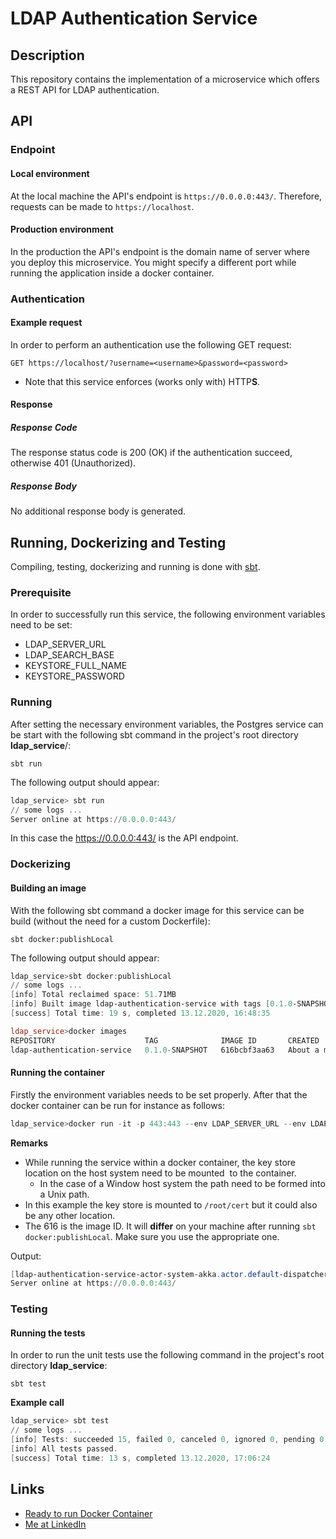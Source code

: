 # LDAP Authentication Service
## Description
This repository contains the implementation of a microservice which offers a REST API for LDAP authentication.

## API

### Endpoint

#### Local environment

At the local machine the API's endpoint is `https://0.0.0.0:443/`. Therefore, requests can be made to `https://localhost`.

#### Production environment

In the production the API's endpoint is the domain name of server where you deploy this microservice. You might specify a different port while running the application inside a docker container.

### Authentication

#### Example request

In order to perform an authentication use the following GET request:

```http
GET https://localhost/?username=<username>&password=<password>
```

- Note that this service enforces (works only with) HTTP**S**.

#### Response

##### Response Code

The response status code is 200 (OK) if the authentication succeed, otherwise 401 (Unauthorized).

##### Response Body

No additional response body is generated. 

## Running, Dockerizing and Testing

Compiling, testing, dockerizing and running is done with [sbt](https://www.scala-sbt.org/).

### Prerequisite

In order to successfully run this service, the following environment variables need to be set:

- LDAP_SERVER_URL
- LDAP_SEARCH_BASE
- KEYSTORE_FULL_NAME
- KEYSTORE_PASSWORD

### Running

After setting the necessary environment variables, the Postgres service can be start with the following sbt command in the project's root directory **ldap_service**/:

```
sbt run
```

The following output should appear:

```powershell
ldap_service> sbt run
// some logs ...
Server online at https://0.0.0.0:443/
```

In this case the https://0.0.0.0:443/ is the API endpoint.

### Dockerizing

#### Building an image

With the following sbt command a docker image for this service can be build (without the need for a custom Dockerfile):

```
sbt docker:publishLocal
```

The following output should appear:

```powershell
ldap_service>sbt docker:publishLocal
// some logs ...
[info] Total reclaimed space: 51.71MB
[info] Built image ldap-authentication-service with tags [0.1.0-SNAPSHOT]
[success] Total time: 19 s, completed 13.12.2020, 16:48:35

ldap_service>docker images
REPOSITORY                    TAG              IMAGE ID       CREATED              SIZE
ldap-authentication-service   0.1.0-SNAPSHOT   616bcbf3aa63   About a minute ago   512MB
```

#### Running the container

Firstly the environment variables needs to be set properly. After that the docker container can be run for instance as follows:

```powershell
ldap_service>docker run -it -p 443:443 --env LDAP_SERVER_URL --env LDAP_SEARCH_BASE --env KEYSTORE_FULL_NAME --env KEYSTORE_PASSWORD -v "/c/keystore":"/root/cert" 616
```

**Remarks**

- While running the service within a docker container, the key store location on the host system need to be mounted  to the container.
  - In the case of a Window host system the path need to be formed into a Unix path.
- In this example the key store is mounted to `/root/cert` but it could also be any other location.
- The 616 is the image ID. It will **differ** on your machine after running `sbt docker:publishLocal`. Make sure you use the appropriate one.

Output:

```powershell
[ldap-authentication-service-actor-system-akka.actor.default-dispatcher-5] INFO akka.event.slf4j.Slf4jLogger - Slf4jLogger started
Server online at https://0.0.0.0:443/
```

### Testing

#### Running the tests

In order to run the unit tests use the following command in the project's root directory **ldap_service**:

```
sbt test
```

**Example call**

```powershell
ldap_service> sbt test
// some logs ...
[info] Tests: succeeded 15, failed 0, canceled 0, ignored 0, pending 0
[info] All tests passed.
[success] Total time: 13 s, completed 13.12.2020, 17:06:24
```
## Links
- [Ready to run Docker Container](https://hub.docker.com/repository/docker/dawidwalczak/ldap-authentication-service)
- [Me at LinkedIn](https://www.linkedin.com/in/dawid-l-8115141a2)

